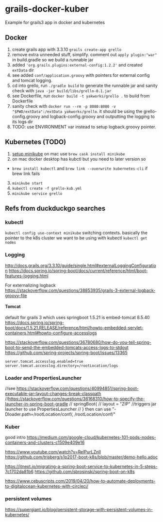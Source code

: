 # grails-docker-kuber
Example for grails3 app in docker and kubernetes

## Docker

1. create grails app with 3.3.10 `grails create-app grello`
2. remove extra unneeded stuff, simplify. comment out `apply plugin:"war"` in build.gradle so we build a runnable jar
3. added `'org.grails.plugins:external-config:1.2.2'` and created `extData` dir
4. see added `conf/application.groovy` with pointers for external config and tomcat logging. 
5. cd into grello, run `./gradle build` to generate the runnable jar and sanity check with `java -jar build/libs/grello-0.1.jar`
6. see Dockerfile, run `docker build -t yakworks/grello .` to build from Dockerfile
7. sanity check with `docker run --rm -p 8080:8080 -v "$PWD/extData":/extData yakworks/grello`. it should be using the grello-config.groovy and logback-config.groovy and outputting the logging to its logs dir
8. TODO: use ENVIRONMENT var instead to setup logback.groovy pointer.

## Kubernetes (TODO)

1. [setup minikube](https://kubernetes.io/docs/tasks/tools/install-minikube/) on mac use `brew cask install minikube`
2. on mac docker desktop has kubctl but you need to later version so 
  - `brew install kubectl` and `brew link --overwrite kubernetes-cli` if brew link fails 
3. `minikube start`
4. `kubectl create -f grello-kub.yml`
5. `minikube service grello`

## Refs from duckduckgo searches

### kubectl

`kubectl config use-context minikube` switching contexts. basically the pointer to the k8s cluster we want to be using with kubectl
`kubectl get nodes`


### Logging
http://docs.grails.org/3.3.10/guide/single.html#externalLoggingConfiguration
https://docs.spring.io/spring-boot/docs/current/reference/html/boot-features-logging.html

For externalizing logback https://stackoverflow.com/questions/38853935/grails-3-external-logback-groovy-file

#### Tomcat
default for grails 3 which uses springboot 1.5.21 is embed-tomcat 8.5.40
https://docs.spring.io/spring-boot/docs/1.5.21.RELEASE/reference/html/howto-embedded-servlet-containers.html#howto-configure-accesslogs

https://stackoverflow.com/questions/36780680/how-do-you-tell-spring-boot-to-send-the-embedded-tomcats-access-logs-to-stdout
 https://github.com/spring-projects/spring-boot/issues/13365

```
server.tomcat.accesslog.enabled=true
server.tomcat.accesslog.directory=/rootLocation/logs
```

### Loader and PropertiesLauncher
//see https://stackoverflow.com/questions/40994851/spring-boot-executable-jar-layout-changes-break-classpath
//https://stackoverflow.com/questions/36168310/how-to-specify-the-launcher-in-spring-boot-gradle
// springBoot{
//     layout = "ZIP" //triggers jar launcher to use PropertiesLauncher
// }
then can use "-Dloader.path=/rootLocation/conf/, /rootLocation/conf/"

### Kuber
good intro https://medium.com/google-cloud/kubernetes-101-pods-nodes-containers-and-clusters-c1509e409e16

https://www.youtube.com/watch?v=RelPurLZnII
https://github.com/trisberg/s1p2017-boot-k8s/blob/master/demo-hello.adoc

https://itnext.io/migrating-a-spring-boot-service-to-kubernetes-in-5-steps-7c1702da81b6
https://github.com/sbrosinski/spring-boot-on-k8s

https://www.cebuscripts.com/2019/04/20/how-to-automate-deployments-to-digitalocean-kubernetes-with-circleci/

### persistent volumes
https://supergiant.io/blog/persistent-storage-with-persistent-volumes-in-kubernetes/